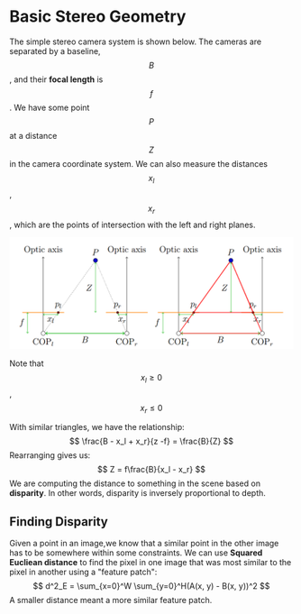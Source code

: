 # Basic Stereo Geometry

The simple stereo camera system is shown below.  The cameras are separated by a baseline, $$B$$, and their **focal length** is $$f$$.  We have some point $$P$$ at a distance $$Z$$ in the camera coordinate system.  We can also measure the distances $$x_l$$, $$x_r$$, which are the points of intersection with the left and right planes. 

![image-20210118014135707](assets/image-20210118014135707.png)

Note that $$x_l \geq 0$$, $$x_r \leq 0$$

With similar triangles, we have the relationship:
$$
\frac{B - x_l + x_r}{z -f} = \frac{B}{Z}
$$
Rearranging gives us:
$$
Z = f\frac{B}{x_l - x_r}
$$
We are computing the distance to something in the scene based on **disparity**.  In other words, disparity is inversely proportional to depth.

## Finding Disparity

Given a point in an image,we know that a similar point in the other image has to be somewhere within some constraints.  We can use **Squared Eucliean distance** to find the pixel in one image that was most similar to the pixel in another using a "feature patch":
$$
d^2_E = \sum_{x=0}^W \sum_{y=0}^H(A(x, y) - B(x, y))^2
$$
A smaller distance meant a more similar feature patch.  
